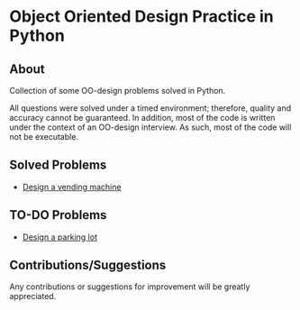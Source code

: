 # Object Oriented Design Practice in Python


## About

Collection of some OO-design problems solved in Python.

All questions were solved under a timed environment; therefore, quality and accuracy cannot be guaranteed.
In addition, most of the code is written under the context of an OO-design interview. As such, most of the code will not be executable.


## Solved Problems
- [Design a vending machine](https://github.com/peatear-anthony/object-oriented-design-practice/tree/main/vending-machine)


## TO-DO Problems
- [Design a parking lot]()

## Contributions/Suggestions
Any contributions or suggestions for improvement will be greatly appreciated. 


